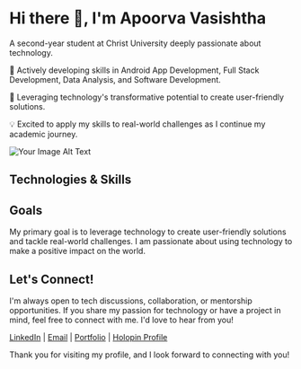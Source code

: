 # Hi there 👋, I'm Apoorva Vasishtha

A second-year student at Christ University deeply passionate about technology.

🚀 Actively developing skills in Android App Development, Full Stack Development, Data Analysis, and Software Development.

🌟 Leveraging technology's transformative potential to create user-friendly solutions.

💡 Excited to apply my skills to real-world challenges as I continue my academic journey.

![Your Image Alt Text](https://example.com/your-image.jpg)

## Technologies & Skills

<!-- Include your technologies and skills here -->

## Goals

My primary goal is to leverage technology to create user-friendly solutions and tackle real-world challenges. I am passionate about using technology to make a positive impact on the world.

## Let's Connect!

I'm always open to tech discussions, collaboration, or mentorship opportunities. If you share my passion for technology or have a project in mind, feel free to connect with me. I'd love to hear from you!

[LinkedIn](www.linkedin.com/in/apoorva-vasishtha-3000241b1) | 
[Email](mailto:apoorvavasishtha@gmail.com) | 
[Portfolio](https://kaleidoscopic-quokka-d10008.netlify.app/) | 
[Holopin Profile](https://holopin.io/@apoorva240)

Thank you for visiting my profile, and I look forward to connecting with you!
